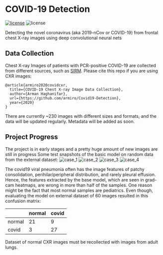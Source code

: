 # COVID-19 Detection
[![license](https://img.shields.io/github/license/mashape/apistatus.svg?style=flat-square)](https://github.com/armiro/Covid19-Detection/blob/master/LICENSE)
![license](https://img.shields.io/badge/development-35%25-yellow?style=flat-square)

Detecting the novel coronavirus (aka 2019-nCov or COVID-19) from frontal chest X-ray images 
using deep convolutional neural nets

## Data Collection
Chest X-ray Images of patients with PCR-positive COVID-19 are collected from different sources, such as [SIRM](https://www.sirm.org/category/senza-categoria/covid-19/).
Please cite this repo if you are using CXR images:
```
@article{armiro2020covidcxr,
  title={COVID-19 Chest X-ray Image Data Collection},
  author={Arman Haghanifar},
  url={https://github.com/armiro/Covid19-Detection},
  year={2020}
}
```
There are currently ~230 images with different sizes and formats, and the data will be updated regularly. Metadata will be added as soon.

## Project Progress
The project is in early stages and a pretty huge amount of new images are still in progress
Some test snapshots of the basic model on random data from the external dataset:
![case_1](https://github.com/armiro/Covid19-Detection/blob/master/documents/case%231.png)
![case_2](https://github.com/armiro/Covid19-Detection/blob/master/documents/case%232.png)
![case_3](https://github.com/armiro/Covid19-Detection/blob/master/documents/case%233.png)
![case_4](https://github.com/armiro/Covid19-Detection/blob/master/documents/case%234.png)

The covid19 viral pneumonia often has the image features of patchy consolidation, 
perihilar/peripheral distribution, and rarely pleural effusion. Hence, the features extracted by the 
base model, which are seen in grad-cam heatmaps, are wrong in more than half of the samples. One reason 
might be the fact that most normal samples are pediatrics. Even though, evaluating the model on external
dataset of 60 images resulted in this confusion matrix:

|        | normal | covid |
|--------|--------|-------|
| normal | 21     | 9     |
| covid  | 3      | 27    |

Dataset of normal CXR images must be recollected with images from adult lungs.
